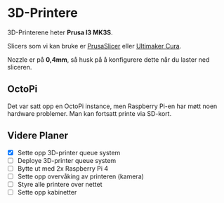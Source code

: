 # 3D-Printere

3D-Printerene heter **Prusa I3 MK3S**.

Slicers som vi kan bruke er [PrusaSlicer](https://cdn.prusa3d.com/downloads/drivers/prusa3d_win_2_2_8.exe#_ga=2.168176611.334666038.1575547204-1800476386.1574322674) eller [Ultimaker Cura](https://ultimaker.com/software/ultimaker-cura). 

Nozzle er på **0,4mm**, så husk på å konfigurere dette når du laster ned sliceren.

## OctoPi

Det var satt opp en OctoPi instance, men Raspberry Pi-en har møtt noen hardware problemer. Man kan fortsatt printe via SD-kort.

## Videre Planer

- [x] Sette opp 3D-printer queue system
- [ ] Deploye 3D-printer queue system
- [ ] Bytte ut med 2x Raspberry Pi 4
- [ ] Sette opp overvåking av printeren (kamera)
- [ ] Styre alle printere over nettet
- [ ] Sette opp kabinetter
